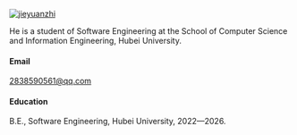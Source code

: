 

[![jieyuanzhi](https://img.shields.io/badge/jieyuanzhi-github-blue?logo=github)](https://github.com/jieyuanzhi)

He is a student of Software Engineering at the School of Computer Science and Information Engineering, Hubei University.

#### Email
2838590561@qq.com

#### Education
B.E., Software Engineering, Hubei University, 2022—2026.




